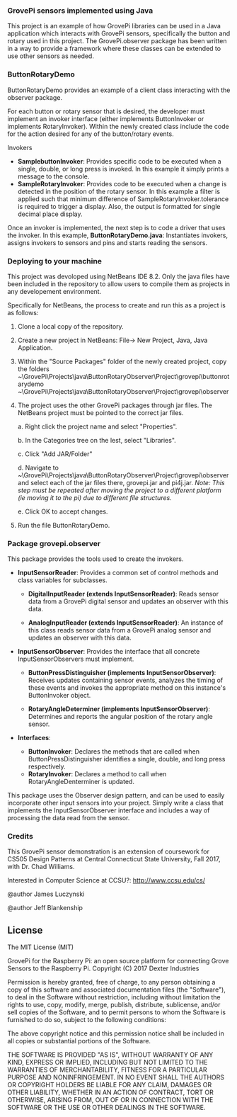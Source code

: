 

### GrovePi sensors implemented using Java

This project is an example of how GrovePi libraries can be used in a Java application which interacts with GrovePi sensors, specifically the button and rotary used in this project.  The GrovePi.observer package has been written in a way to provide a framework where these classes can be extended to use other sensors as needed.

### ButtonRotaryDemo
ButtonRotaryDemo provides an example of a client class interacting with the observer package.  

For each button or rotary sensor that is desired, the developer must implement an invoker interface (either implements ButtonInvoker or implements RotaryInvoker).  Within the newly created class include the code for the action desired for any of the button/rotary events.

Invokers
 * **SamplebuttonInvoker**: Provides specific code to be executed when a single, double, or long press is invoked.  In this example it simply prints a message to the console.
 * **SampleRotaryInvoker**: Provides code to be executed when a change is detected in the position of the rotary sensor.  In this example a filter is applied such that minimum difference of SampleRotaryInvoker.tolerance is required to trigger a display.  Also, the output is formatted for single decimal place display.

Once an invoker is implemented, the next step is to code a driver that uses the invoker.  In this example, 
**ButtonRotaryDemo.java**: Instantiates invokers, assigns invokers to sensors and pins and starts reading the sensors. 

### Deploying to your machine
This project was devoloped using NetBeans IDE 8.2.  Only the java files have been included in the repository to allow users to compile them as projects in any developement environment.

Specifically for NetBeans, the process to create and run this as a project is as follows:
1. Clone a local copy of the repository.
2. Create a new project in NetBeans: File-> New Project, Java, Java Application.
3. Within the "Source Packages" folder of the newly created project, copy the folders 
~\GrovePi\Projects\java\ButtonRotaryObserver\Project\grovepi\buttonrotarydemo
~\GrovePi\Projects\java\ButtonRotaryObserver\Project\grovepi\observer
4. The project uses the other GrovePi packages through jar files.  The NetBeans project must be pointed to the correct jar files.

   a. Right click the project name and select "Properties".
   
   b. In the Categories tree on the lest, select "Libraries".
   
   c. Click "Add JAR/Folder"
   
   d. Navigate to ~\GrovePi\Projects\java\ButtonRotaryObserver\Project\grovepi\observer and select each of the  jar files there, grovepi.jar and pi4j.jar.   *Note: This step must be repeated after moving the project to a different platform (ie moving it to the pi) due to different file structures.*
   
   e. Click OK to accept changes.
  
5. Run the file ButtonRotaryDemo. 



### Package grovepi.observer

This package provides the tools used to create the invokers.  
* **InputSensorReader**: Provides a common set of control methods and class variables for subclasses.

  * **DigitalInputReader (extends InputSensorReader)**: Reads sensor data from a GrovePi digital sensor and updates an observer with this data.

  * **AnalogInputReader (extends InputSensorReader)**:  An instance of this class reads sensor data from a GrovePi analog sensor and updates an observer with this data.

* **InputSensorObserver**: Provides the interface that all concrete InputSensorObservers must implement.

  * **ButtonPressDistinguisher (implements InputSensorObserver)**: Receives updates containing sensor events, analyzes the timing of these events and invokes the appropriate method on this instance's ButtonInvoker object.

  * **RotaryAngleDeterminer (implements InputSensorObserver)**: Determines and reports the angular position of the rotary angle sensor.  
  
* **Interfaces**:
  * **ButtonInvoker**: Declares the methods that are called when ButtonPressDistinguisher identifies a single, double, and long press respectively.
  * **RotaryInvoker**: Declares a method to call when RotaryAngleDenterminer is updated.
  
This package uses the Observer design pattern, and can be used to easily incorporate other input sensors into your project.  Simply write a class that implements the InputSensorObserver interface and includes a way of processing the data read from the sensor. 
### Credits

This GrovePi sensor demonstration is an extension of coursework for CS505 Design Patterns at Central Connecticut State University,
Fall 2017, with Dr. Chad Williams.  

Interested in Computer Science at CCSU?:  http://www.ccsu.edu/cs/

@author James Luczynski

@author Jeff Blankenship

## License

The MIT License (MIT)

GrovePi for the Raspberry Pi: an open source platform for connecting Grove Sensors to the Raspberry Pi.
Copyright (C) 2017 Dexter Industries

Permission is hereby granted, free of charge, to any person obtaining a copy
of this software and associated documentation files (the "Software"), to deal
in the Software without restriction, including without limitation the rights
to use, copy, modify, merge, publish, distribute, sublicense, and/or sell
copies of the Software, and to permit persons to whom the Software is
furnished to do so, subject to the following conditions:

The above copyright notice and this permission notice shall be included in
all copies or substantial portions of the Software.

THE SOFTWARE IS PROVIDED "AS IS", WITHOUT WARRANTY OF ANY KIND, EXPRESS OR
IMPLIED, INCLUDING BUT NOT LIMITED TO THE WARRANTIES OF MERCHANTABILITY,
FITNESS FOR A PARTICULAR PURPOSE AND NONINFRINGEMENT. IN NO EVENT SHALL THE
AUTHORS OR COPYRIGHT HOLDERS BE LIABLE FOR ANY CLAIM, DAMAGES OR OTHER
LIABILITY, WHETHER IN AN ACTION OF CONTRACT, TORT OR OTHERWISE, ARISING FROM,
OUT OF OR IN CONNECTION WITH THE SOFTWARE OR THE USE OR OTHER DEALINGS IN
THE SOFTWARE.

